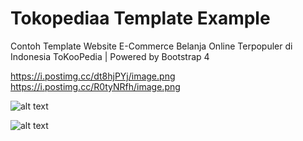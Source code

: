 # Tokopediaa Template Example
Contoh Template Website E-Commerce Belanja Online Terpopuler di Indonesia ToKooPedia | Powered by Bootstrap 4

https://i.postimg.cc/dt8hjPYj/image.png
https://i.postimg.cc/R0tyNRfh/image.png

![alt text](https://i.postimg.cc/dt8hjPYj/image.png)

![alt text](https://i.postimg.cc/R0tyNRfh/image.png)

